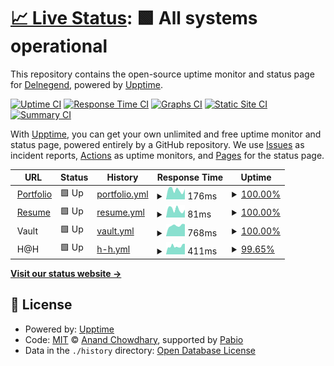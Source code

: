 # [📈 Live Status](https://status.delnegend.com): <!--live status--> **🟩 All systems operational**

This repository contains the open-source uptime monitor and status page for [Delnegend](https://delnegend.com/), powered by [Upptime](https://github.com/upptime/upptime).

[![Uptime CI](https://github.com/Delnegend/status/workflows/Uptime%20CI/badge.svg)](https://github.com/Delnegend/status/actions?query=workflow%3A%22Uptime+CI%22)
[![Response Time CI](https://github.com/Delnegend/status/workflows/Response%20Time%20CI/badge.svg)](https://github.com/Delnegend/status/actions?query=workflow%3A%22Response+Time+CI%22)
[![Graphs CI](https://github.com/Delnegend/status/workflows/Graphs%20CI/badge.svg)](https://github.com/Delnegend/status/actions?query=workflow%3A%22Graphs+CI%22)
[![Static Site CI](https://github.com/Delnegend/status/workflows/Static%20Site%20CI/badge.svg)](https://github.com/Delnegend/status/actions?query=workflow%3A%22Static+Site+CI%22)
[![Summary CI](https://github.com/Delnegend/status/workflows/Summary%20CI/badge.svg)](https://github.com/Delnegend/status/actions?query=workflow%3A%22Summary+CI%22)

With [Upptime](https://upptime.js.org), you can get your own unlimited and free uptime monitor and status page, powered entirely by a GitHub repository. We use [Issues](https://github.com/Delnegend/status/issues) as incident reports, [Actions](https://github.com/Delnegend/status/actions) as uptime monitors, and [Pages](https://status.delnegend.com) for the status page.

<!--start: status pages-->
<!-- This summary is generated by Upptime (https://github.com/upptime/upptime) -->
<!-- Do not edit this manually, your changes will be overwritten -->
<!-- prettier-ignore -->
| URL | Status | History | Response Time | Uptime |
| --- | ------ | ------- | ------------- | ------ |
| <img alt="" src="https://icons.duckduckgo.com/ip3/delnegend.com.ico" height="13"> [Portfolio](https://delnegend.com/) | 🟩 Up | [portfolio.yml](https://github.com/Delnegend/status/commits/HEAD/history/portfolio.yml) | <details><summary><img alt="Response time graph" src="./graphs/portfolio/response-time-week.png" height="20"> 176ms</summary><br><a href="https://status.delnegend.com/history/portfolio"><img alt="Response time 198" src="https://img.shields.io/endpoint?url=https%3A%2F%2Fraw.githubusercontent.com%2FDelnegend%2Fstatus%2FHEAD%2Fapi%2Fportfolio%2Fresponse-time.json"></a><br><a href="https://status.delnegend.com/history/portfolio"><img alt="24-hour response time 167" src="https://img.shields.io/endpoint?url=https%3A%2F%2Fraw.githubusercontent.com%2FDelnegend%2Fstatus%2FHEAD%2Fapi%2Fportfolio%2Fresponse-time-day.json"></a><br><a href="https://status.delnegend.com/history/portfolio"><img alt="7-day response time 176" src="https://img.shields.io/endpoint?url=https%3A%2F%2Fraw.githubusercontent.com%2FDelnegend%2Fstatus%2FHEAD%2Fapi%2Fportfolio%2Fresponse-time-week.json"></a><br><a href="https://status.delnegend.com/history/portfolio"><img alt="30-day response time 210" src="https://img.shields.io/endpoint?url=https%3A%2F%2Fraw.githubusercontent.com%2FDelnegend%2Fstatus%2FHEAD%2Fapi%2Fportfolio%2Fresponse-time-month.json"></a><br><a href="https://status.delnegend.com/history/portfolio"><img alt="1-year response time 198" src="https://img.shields.io/endpoint?url=https%3A%2F%2Fraw.githubusercontent.com%2FDelnegend%2Fstatus%2FHEAD%2Fapi%2Fportfolio%2Fresponse-time-year.json"></a></details> | <details><summary><a href="https://status.delnegend.com/history/portfolio">100.00%</a></summary><a href="https://status.delnegend.com/history/portfolio"><img alt="All-time uptime 100.00%" src="https://img.shields.io/endpoint?url=https%3A%2F%2Fraw.githubusercontent.com%2FDelnegend%2Fstatus%2FHEAD%2Fapi%2Fportfolio%2Fuptime.json"></a><br><a href="https://status.delnegend.com/history/portfolio"><img alt="24-hour uptime 100.00%" src="https://img.shields.io/endpoint?url=https%3A%2F%2Fraw.githubusercontent.com%2FDelnegend%2Fstatus%2FHEAD%2Fapi%2Fportfolio%2Fuptime-day.json"></a><br><a href="https://status.delnegend.com/history/portfolio"><img alt="7-day uptime 100.00%" src="https://img.shields.io/endpoint?url=https%3A%2F%2Fraw.githubusercontent.com%2FDelnegend%2Fstatus%2FHEAD%2Fapi%2Fportfolio%2Fuptime-week.json"></a><br><a href="https://status.delnegend.com/history/portfolio"><img alt="30-day uptime 100.00%" src="https://img.shields.io/endpoint?url=https%3A%2F%2Fraw.githubusercontent.com%2FDelnegend%2Fstatus%2FHEAD%2Fapi%2Fportfolio%2Fuptime-month.json"></a><br><a href="https://status.delnegend.com/history/portfolio"><img alt="1-year uptime 100.00%" src="https://img.shields.io/endpoint?url=https%3A%2F%2Fraw.githubusercontent.com%2FDelnegend%2Fstatus%2FHEAD%2Fapi%2Fportfolio%2Fuptime-year.json"></a></details>
| <img alt="" src="https://icons.duckduckgo.com/ip3/delnegend.com.ico" height="13"> [Resume](https://delnegend.com/resume.pdf) | 🟩 Up | [resume.yml](https://github.com/Delnegend/status/commits/HEAD/history/resume.yml) | <details><summary><img alt="Response time graph" src="./graphs/resume/response-time-week.png" height="20"> 81ms</summary><br><a href="https://status.delnegend.com/history/resume"><img alt="Response time 108" src="https://img.shields.io/endpoint?url=https%3A%2F%2Fraw.githubusercontent.com%2FDelnegend%2Fstatus%2FHEAD%2Fapi%2Fresume%2Fresponse-time.json"></a><br><a href="https://status.delnegend.com/history/resume"><img alt="24-hour response time 69" src="https://img.shields.io/endpoint?url=https%3A%2F%2Fraw.githubusercontent.com%2FDelnegend%2Fstatus%2FHEAD%2Fapi%2Fresume%2Fresponse-time-day.json"></a><br><a href="https://status.delnegend.com/history/resume"><img alt="7-day response time 81" src="https://img.shields.io/endpoint?url=https%3A%2F%2Fraw.githubusercontent.com%2FDelnegend%2Fstatus%2FHEAD%2Fapi%2Fresume%2Fresponse-time-week.json"></a><br><a href="https://status.delnegend.com/history/resume"><img alt="30-day response time 112" src="https://img.shields.io/endpoint?url=https%3A%2F%2Fraw.githubusercontent.com%2FDelnegend%2Fstatus%2FHEAD%2Fapi%2Fresume%2Fresponse-time-month.json"></a><br><a href="https://status.delnegend.com/history/resume"><img alt="1-year response time 108" src="https://img.shields.io/endpoint?url=https%3A%2F%2Fraw.githubusercontent.com%2FDelnegend%2Fstatus%2FHEAD%2Fapi%2Fresume%2Fresponse-time-year.json"></a></details> | <details><summary><a href="https://status.delnegend.com/history/resume">100.00%</a></summary><a href="https://status.delnegend.com/history/resume"><img alt="All-time uptime 99.97%" src="https://img.shields.io/endpoint?url=https%3A%2F%2Fraw.githubusercontent.com%2FDelnegend%2Fstatus%2FHEAD%2Fapi%2Fresume%2Fuptime.json"></a><br><a href="https://status.delnegend.com/history/resume"><img alt="24-hour uptime 100.00%" src="https://img.shields.io/endpoint?url=https%3A%2F%2Fraw.githubusercontent.com%2FDelnegend%2Fstatus%2FHEAD%2Fapi%2Fresume%2Fuptime-day.json"></a><br><a href="https://status.delnegend.com/history/resume"><img alt="7-day uptime 100.00%" src="https://img.shields.io/endpoint?url=https%3A%2F%2Fraw.githubusercontent.com%2FDelnegend%2Fstatus%2FHEAD%2Fapi%2Fresume%2Fuptime-week.json"></a><br><a href="https://status.delnegend.com/history/resume"><img alt="30-day uptime 100.00%" src="https://img.shields.io/endpoint?url=https%3A%2F%2Fraw.githubusercontent.com%2FDelnegend%2Fstatus%2FHEAD%2Fapi%2Fresume%2Fuptime-month.json"></a><br><a href="https://status.delnegend.com/history/resume"><img alt="1-year uptime 99.97%" src="https://img.shields.io/endpoint?url=https%3A%2F%2Fraw.githubusercontent.com%2FDelnegend%2Fstatus%2FHEAD%2Fapi%2Fresume%2Fuptime-year.json"></a></details>
| <img alt="" src="https://icons.duckduckgo.com/ip3/null.ico" height="13"> Vault | 🟩 Up | [vault.yml](https://github.com/Delnegend/status/commits/HEAD/history/vault.yml) | <details><summary><img alt="Response time graph" src="./graphs/vault/response-time-week.png" height="20"> 768ms</summary><br><a href="https://status.delnegend.com/history/vault"><img alt="Response time 698" src="https://img.shields.io/endpoint?url=https%3A%2F%2Fraw.githubusercontent.com%2FDelnegend%2Fstatus%2FHEAD%2Fapi%2Fvault%2Fresponse-time.json"></a><br><a href="https://status.delnegend.com/history/vault"><img alt="24-hour response time 672" src="https://img.shields.io/endpoint?url=https%3A%2F%2Fraw.githubusercontent.com%2FDelnegend%2Fstatus%2FHEAD%2Fapi%2Fvault%2Fresponse-time-day.json"></a><br><a href="https://status.delnegend.com/history/vault"><img alt="7-day response time 768" src="https://img.shields.io/endpoint?url=https%3A%2F%2Fraw.githubusercontent.com%2FDelnegend%2Fstatus%2FHEAD%2Fapi%2Fvault%2Fresponse-time-week.json"></a><br><a href="https://status.delnegend.com/history/vault"><img alt="30-day response time 709" src="https://img.shields.io/endpoint?url=https%3A%2F%2Fraw.githubusercontent.com%2FDelnegend%2Fstatus%2FHEAD%2Fapi%2Fvault%2Fresponse-time-month.json"></a><br><a href="https://status.delnegend.com/history/vault"><img alt="1-year response time 698" src="https://img.shields.io/endpoint?url=https%3A%2F%2Fraw.githubusercontent.com%2FDelnegend%2Fstatus%2FHEAD%2Fapi%2Fvault%2Fresponse-time-year.json"></a></details> | <details><summary><a href="https://status.delnegend.com/history/vault">100.00%</a></summary><a href="https://status.delnegend.com/history/vault"><img alt="All-time uptime 99.83%" src="https://img.shields.io/endpoint?url=https%3A%2F%2Fraw.githubusercontent.com%2FDelnegend%2Fstatus%2FHEAD%2Fapi%2Fvault%2Fuptime.json"></a><br><a href="https://status.delnegend.com/history/vault"><img alt="24-hour uptime 100.00%" src="https://img.shields.io/endpoint?url=https%3A%2F%2Fraw.githubusercontent.com%2FDelnegend%2Fstatus%2FHEAD%2Fapi%2Fvault%2Fuptime-day.json"></a><br><a href="https://status.delnegend.com/history/vault"><img alt="7-day uptime 100.00%" src="https://img.shields.io/endpoint?url=https%3A%2F%2Fraw.githubusercontent.com%2FDelnegend%2Fstatus%2FHEAD%2Fapi%2Fvault%2Fuptime-week.json"></a><br><a href="https://status.delnegend.com/history/vault"><img alt="30-day uptime 99.94%" src="https://img.shields.io/endpoint?url=https%3A%2F%2Fraw.githubusercontent.com%2FDelnegend%2Fstatus%2FHEAD%2Fapi%2Fvault%2Fuptime-month.json"></a><br><a href="https://status.delnegend.com/history/vault"><img alt="1-year uptime 99.83%" src="https://img.shields.io/endpoint?url=https%3A%2F%2Fraw.githubusercontent.com%2FDelnegend%2Fstatus%2FHEAD%2Fapi%2Fvault%2Fuptime-year.json"></a></details>
| <img alt="" src="https://icons.duckduckgo.com/ip3/null.ico" height="13"> H@H | 🟩 Up | [h-h.yml](https://github.com/Delnegend/status/commits/HEAD/history/h-h.yml) | <details><summary><img alt="Response time graph" src="./graphs/h-h/response-time-week.png" height="20"> 411ms</summary><br><a href="https://status.delnegend.com/history/h-h"><img alt="Response time 601" src="https://img.shields.io/endpoint?url=https%3A%2F%2Fraw.githubusercontent.com%2FDelnegend%2Fstatus%2FHEAD%2Fapi%2Fh-h%2Fresponse-time.json"></a><br><a href="https://status.delnegend.com/history/h-h"><img alt="24-hour response time 544" src="https://img.shields.io/endpoint?url=https%3A%2F%2Fraw.githubusercontent.com%2FDelnegend%2Fstatus%2FHEAD%2Fapi%2Fh-h%2Fresponse-time-day.json"></a><br><a href="https://status.delnegend.com/history/h-h"><img alt="7-day response time 411" src="https://img.shields.io/endpoint?url=https%3A%2F%2Fraw.githubusercontent.com%2FDelnegend%2Fstatus%2FHEAD%2Fapi%2Fh-h%2Fresponse-time-week.json"></a><br><a href="https://status.delnegend.com/history/h-h"><img alt="30-day response time 434" src="https://img.shields.io/endpoint?url=https%3A%2F%2Fraw.githubusercontent.com%2FDelnegend%2Fstatus%2FHEAD%2Fapi%2Fh-h%2Fresponse-time-month.json"></a><br><a href="https://status.delnegend.com/history/h-h"><img alt="1-year response time 601" src="https://img.shields.io/endpoint?url=https%3A%2F%2Fraw.githubusercontent.com%2FDelnegend%2Fstatus%2FHEAD%2Fapi%2Fh-h%2Fresponse-time-year.json"></a></details> | <details><summary><a href="https://status.delnegend.com/history/h-h">99.65%</a></summary><a href="https://status.delnegend.com/history/h-h"><img alt="All-time uptime 99.60%" src="https://img.shields.io/endpoint?url=https%3A%2F%2Fraw.githubusercontent.com%2FDelnegend%2Fstatus%2FHEAD%2Fapi%2Fh-h%2Fuptime.json"></a><br><a href="https://status.delnegend.com/history/h-h"><img alt="24-hour uptime 100.00%" src="https://img.shields.io/endpoint?url=https%3A%2F%2Fraw.githubusercontent.com%2FDelnegend%2Fstatus%2FHEAD%2Fapi%2Fh-h%2Fuptime-day.json"></a><br><a href="https://status.delnegend.com/history/h-h"><img alt="7-day uptime 99.65%" src="https://img.shields.io/endpoint?url=https%3A%2F%2Fraw.githubusercontent.com%2FDelnegend%2Fstatus%2FHEAD%2Fapi%2Fh-h%2Fuptime-week.json"></a><br><a href="https://status.delnegend.com/history/h-h"><img alt="30-day uptime 99.92%" src="https://img.shields.io/endpoint?url=https%3A%2F%2Fraw.githubusercontent.com%2FDelnegend%2Fstatus%2FHEAD%2Fapi%2Fh-h%2Fuptime-month.json"></a><br><a href="https://status.delnegend.com/history/h-h"><img alt="1-year uptime 99.60%" src="https://img.shields.io/endpoint?url=https%3A%2F%2Fraw.githubusercontent.com%2FDelnegend%2Fstatus%2FHEAD%2Fapi%2Fh-h%2Fuptime-year.json"></a></details>

<!--end: status pages-->

[**Visit our status website →**](https://status.delnegend.com)

## 📄 License

- Powered by: [Upptime](https://github.com/upptime/upptime)
- Code: [MIT](./LICENSE) © [Anand Chowdhary](https://anandchowdhary.com), supported by [Pabio](https://pabio.com)
- Data in the `./history` directory: [Open Database License](https://opendatacommons.org/licenses/odbl/1-0/)

